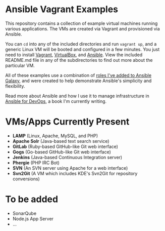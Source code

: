 # Ansible Vagrant Examples

This repository contains a collection of example virtual machines running various applications. The VMs are created via Vagrant and provisioned via Ansible.

You can `cd` into any of the included directories and run `vagrant up`, and a generic Linux VM will be booted and configured in a few minutes. You just need to install [Vagrant](http://vagrantup.com/), [VirtualBox](https://www.virtualbox.org/), and [Ansible](http://www.ansible.com/). View the included README.md file in any of the subdirectories to find out more about the particular VM.

All of these examples use a combination of [roles I've added to Ansible Galaxy](https://servercheck.in/blog/using-ansible-galaxy), and were created to help demonstrate Ansible's simplicity and flexibility.

Read more about Ansible and how I use it to manage infrastructure in [Ansible for DevOps](http://ansiblefordevops.com/), a book I'm currently writing.

# VMs/Apps Currently Present

  - **LAMP** (Linux, Apache, MySQL, and PHP)
  - **Apache Solr** (Java-based text search service)
  - **GitLab** (Ruby-based GitHub-like Git web interface)
  - **Gogs** (Go-based GitHub-like Git web interface)
  - **Jenkins** (Java-based Continuous Integration server)
  - **Phergie** (PHP IRC Bot)
  - **SVN** (An SVN server using Apache for a web interface)
  - **Svn2Git** (A VM which includes KDE's Svn2Git for repository conversions)

# To be added

  - SonarQube
  - Node.js App Server
  - ...
